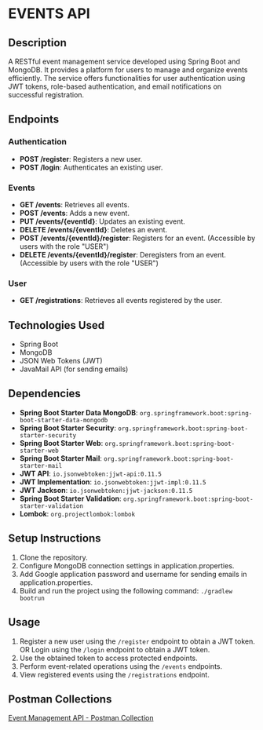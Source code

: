 # EVENTS API

## Description

A RESTful event management service developed using Spring Boot and MongoDB. It provides a platform for users to manage and organize events efficiently. The service offers functionalities for user authentication using JWT tokens, role-based authentication, and email notifications on successful registration.

## Endpoints

### Authentication

- **POST /register**: Registers a new user.
- **POST /login**: Authenticates an existing user.

### Events

- **GET /events**: Retrieves all events.
- **POST /events**: Adds a new event.
- **PUT /events/{eventId}**: Updates an existing event.
- **DELETE /events/{eventId}**: Deletes an event.
- **POST /events/{eventId}/register**: Registers for an event. (Accessible by users with the role "USER")
- **DELETE /events/{eventId}/register**: Deregisters from an event. (Accessible by users with the role "USER")

### User

- **GET /registrations**: Retrieves all events registered by the user.

## Technologies Used

- Spring Boot
- MongoDB
- JSON Web Tokens (JWT)
- JavaMail API (for sending emails)

## Dependencies

- **Spring Boot Starter Data MongoDB**: `org.springframework.boot:spring-boot-starter-data-mongodb`
- **Spring Boot Starter Security**: `org.springframework.boot:spring-boot-starter-security`
- **Spring Boot Starter Web**: `org.springframework.boot:spring-boot-starter-web`
- **Spring Boot Starter Mail**: `org.springframework.boot:spring-boot-starter-mail`
- **JWT API**: `io.jsonwebtoken:jjwt-api:0.11.5`
- **JWT Implementation**: `io.jsonwebtoken:jjwt-impl:0.11.5`
- **JWT Jackson**: `io.jsonwebtoken:jjwt-jackson:0.11.5`
- **Spring Boot Starter Validation**: `org.springframework.boot:spring-boot-starter-validation`
- **Lombok**: `org.projectlombok:lombok`

## Setup Instructions

1. Clone the repository.
2. Configure MongoDB connection settings in application.properties.
3. Add Google application password and username for sending emails in application.properties.
4. Build and run the project using the following command:
```./gradlew bootrun```

## Usage

1. Register a new user using the `/register` endpoint to obtain a JWT token.   
OR Login using the `/login` endpoint to obtain a JWT token.
2. Use the obtained token to access protected endpoints.
3. Perform event-related operations using the `/events` endpoints.
4. View registered events using the `/registrations` endpoint.

## Postman Collections
[Event Management API - Postman Collection](https://www.postman.com/science-geologist-14754374/workspace/dev)
